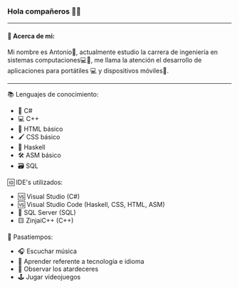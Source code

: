 ### Hola compañeros 👋😊

___

#### 🧩 Acerca de mi:

Mi nombre es Antonio🧑, actualmente estudio la carrera de ingeniería en sistemas computaciones💻📱, me llama la atención el desarrollo de aplicaciones para portátiles 💻 y dispositivos móviles📲. 

___

📚 Lenguajes de conocimiento:
- 💾 C#
- 💻 C++
- 📧 HTML básico
- 🖌  CSS básico
- 📝  Haskell 
- 🛠  ASM básico
- 🗃  SQL

🆔 IDE's utilizados:
- 🆚 Visual Studio (C#)
- 🆚 Visual Studio Code (Haskell, CSS, HTML, ASM)
- 🧰 SQL Server (SQL)
- 🟨 ZinjaiC++ (C++)

🔅 Pasatiempos:
- 🎧 Escuchar música
- 📖 Aprender referente a tecnología e idioma
- 🌆 Observar los atardeceres
- 🕹 Jugar videojuegos


